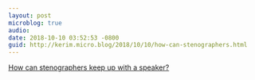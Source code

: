 ```yaml
---
layout: post
microblog: true
audio: 
date: 2018-10-10 03:52:53 -0800
guid: http://kerim.micro.blog/2018/10/10/how-can-stenographers.html
---
```

[How can stenographers keep up with a speaker?](https://boingboing.net/2018/10/09/how-can-stenographers-keep-up.html)
